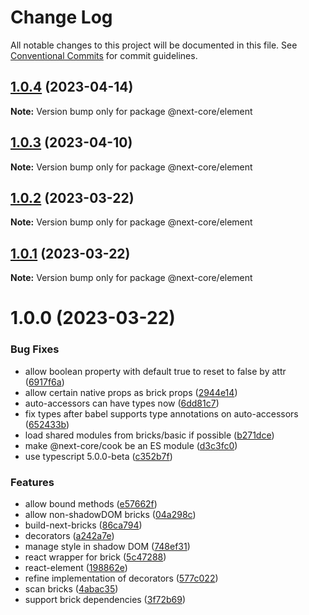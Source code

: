 # Change Log

All notable changes to this project will be documented in this file.
See [Conventional Commits](https://conventionalcommits.org) for commit guidelines.

## [1.0.4](https://github.com/easyops-cn/next-core/compare/@next-core/element@1.0.3...@next-core/element@1.0.4) (2023-04-14)

**Note:** Version bump only for package @next-core/element





## [1.0.3](https://github.com/easyops-cn/next-core/compare/@next-core/element@1.0.2...@next-core/element@1.0.3) (2023-04-10)

**Note:** Version bump only for package @next-core/element





## [1.0.2](https://github.com/easyops-cn/next-core/compare/@next-core/element@1.0.1...@next-core/element@1.0.2) (2023-03-22)

**Note:** Version bump only for package @next-core/element

## [1.0.1](https://github.com/easyops-cn/next-core/compare/@next-core/element@1.0.0...@next-core/element@1.0.1) (2023-03-22)

**Note:** Version bump only for package @next-core/element

# 1.0.0 (2023-03-22)

### Bug Fixes

- allow boolean property with default true to reset to false by attr ([6917f6a](https://github.com/easyops-cn/next-core/commit/6917f6a24817010f6daea6c3c5b8d9ff28dcc6f2))
- allow certain native props as brick props ([2944e14](https://github.com/easyops-cn/next-core/commit/2944e14c51ce58b58b1084b9eb41cb8910f0b7db))
- auto-accessors can have types now ([6dd81c7](https://github.com/easyops-cn/next-core/commit/6dd81c756c32248218076e1328b5163c9a719243))
- fix types after babel supports type annotations on auto-accessors ([652433b](https://github.com/easyops-cn/next-core/commit/652433b54836fefe45c1870a09fa39ff996c728c))
- load shared modules from bricks/basic if possible ([b271dce](https://github.com/easyops-cn/next-core/commit/b271dcec2a6d60862b4824590cc55ca3be0fcde4))
- make @next-core/cook be an ES module ([d3c3fc0](https://github.com/easyops-cn/next-core/commit/d3c3fc0b91d3fe04d7abd7463c08d7b413cbd195))
- use typescript 5.0.0-beta ([c352b7f](https://github.com/easyops-cn/next-core/commit/c352b7f6a489817e0bd4c554d2c7535df73277ba))

### Features

- allow bound methods ([e57662f](https://github.com/easyops-cn/next-core/commit/e57662f6290a89727d55222ee5d648ff8fc5bbc2))
- allow non-shadowDOM bricks ([04a298c](https://github.com/easyops-cn/next-core/commit/04a298c42b02c52a6602b3b1dbd2003634e6bba9))
- build-next-bricks ([86ca794](https://github.com/easyops-cn/next-core/commit/86ca7948e0ee920e2c0abd3a50a9e45114645c3a))
- decorators ([a242a7e](https://github.com/easyops-cn/next-core/commit/a242a7ea206b7ad6c6b4a3f055fc04cdcde0ad35))
- manage style in shadow DOM ([748ef31](https://github.com/easyops-cn/next-core/commit/748ef31e8e8a601e6acb18431c0a21d5ce5a0da0))
- react wrapper for brick ([5c47288](https://github.com/easyops-cn/next-core/commit/5c4728848206d8a873ea15fd113f25731cdad7b9))
- react-element ([198862e](https://github.com/easyops-cn/next-core/commit/198862e8f899e4216d4eb5d295f6e564cfc02547))
- refine implementation of decorators ([577c022](https://github.com/easyops-cn/next-core/commit/577c022181f941d8e9ecd22ef486a5a6eb3f8359))
- scan bricks ([4abac35](https://github.com/easyops-cn/next-core/commit/4abac35e9c616b0cb87591d766f5a725de935a71))
- support brick dependencies ([3f72b69](https://github.com/easyops-cn/next-core/commit/3f72b69c358755685fdd798657187db0def1a0eb))
